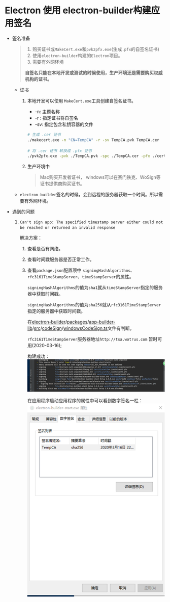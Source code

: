 # Electron 使用 electron-builder构建应用签名



* 签名准备

  >1. 购买证书或`MakeCert.exe`和`pvk2pfx.exe`(生成`.pfx`的自签名证书)
  >2. 使用`electron-builder`构建的`Electron`项目。
  >3. 需要有外网环境
  >
  >**自签名只能在本地开发或测试的时候使用，生产环境还是需要购买权威机构的证书。**

  * 证书

    1. 本地开发可以使用 `MakeCert.exe`工具创建自签名证书。

       * -n:  主题名称
       * -r : 指定证书将自签名
       * -sv: 指定包含私钥容器的文件

       ```bash
       # 生成 .cer 证书
       ./makecert.exe -n "CN=TempCA" -r -sv TempCA.pvk TempCA.cer
       
       # 将 .cer 证书 转换成 .pfx 证书
       ./pvk2pfx.exe -pvk ./TempCA.pvk -spc ./TempCA.cer -pfx ./cert3.pfx
       
       ```

    2. 生产环境中
       > Mac购买开发者证书， windows可以在赛门铁克、WoSign等证书提供商购买证书。
       
    
  * `electron-builder`签名的时候，会到远程的服务器获取一个时间。所以需要有外网环境。



* 遇到的问题

  1. `Can't sign app: The specified timestamp server either could not be reached or returned an invalid response`

     解决方案：

      1. 查看是否有网络。

      2. 查看时间戳服务器是否正常工作。

      3. 查看`package.json`配置项中 `signingHashAlgorithms`、`rfc3161TimeStampServer`、`timeStampServer`的属性。

         `signingHashAlgorithms`的值为`sha1`就从`timeStampServer`指定的服务器中获取时间戳。

         `signingHashAlgorithms`的值为`sha256`就从`rfc3161TimeStampServer`指定的服务器中获取时间戳。

         在[electron-builder](https://github.com/electron-userland/electron-builder)/[packages](https://github.com/electron-userland/electron-builder/tree/master/packages)/[app-builder-lib](https://github.com/electron-userland/electron-builder/tree/master/packages/app-builder-lib)/[src](https://github.com/electron-userland/electron-builder/tree/master/packages/app-builder-lib/src)/[codeSign](https://github.com/electron-userland/electron-builder/tree/master/packages/app-builder-lib/src/codeSign)/[windowsCodeSign.ts](https://github.com/electron-userland/electron-builder/blob/master/packages/app-builder-lib/src/codeSign/windowsCodeSign.ts#L199)文件有判断。

         `rfc3161TimeStampServer`服务器地址`http://tsa.wotrus.com` 暂时可用(2020-03-16);
         
         构建成功：
         ![](Electron使用electron-builder构建应用签名/1.png)

         在应用程序启动应用程序的属性中可以看到数字签名一栏：
         ![](Electron使用electron-builder构建应用签名/2.png)